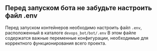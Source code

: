 ## Перед запуском бота не забудьте настроить файл .env

Перед запуском контейнеров необходимо настроить файл `.env`, расположенный в каталоге `devops_bot/bot/.env` В этом файле содержатся важные переменные конфигурации, необходимые для корректного функционирования всего проекта.
